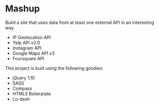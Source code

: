 Mashup
===========

Build a site that uses data from at least one external API in an interesting way.

<ul>
	<li>IP Geolocation API</li>
	<li>Yelp API v2.0</li>
	<li>Instagram API</li>
	<li>Google Maps API v3</li>
    <li>Foursquare API</li>
</ul>

<p>This project is built using the following goodies:</p>

<ul>
	<li>jQuery 1.10</li>
	<li>SASS</li>
	<li>Compass</li>
	<li>HTML5 Boilerplate</li>
	<li>Lo-dash</li>
</ul>
